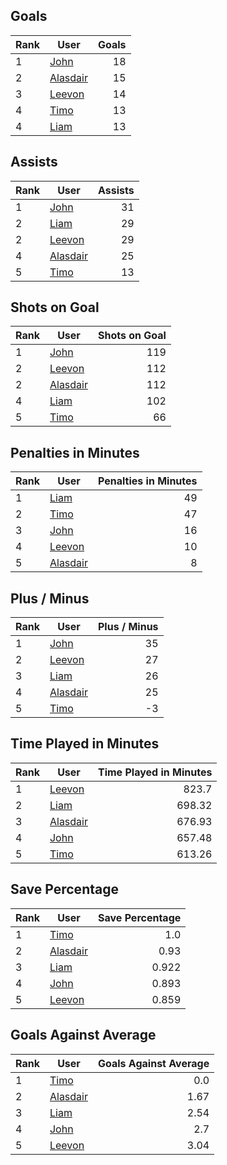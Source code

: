 ## Goals
| Rank | User | Goals |
| :--- | ---- | ---------: |
| 1 | [John](https://github.com/llevasseur/world-juniors-2022/blob/master/ROSTERS.md#John) |  18 |
| 2 | [Alasdair](https://github.com/llevasseur/world-juniors-2022/blob/master/ROSTERS.md#Alasdair) |  15 |
| 3 | [Leevon](https://github.com/llevasseur/world-juniors-2022/blob/master/ROSTERS.md#Leevon) |  14 |
| 4 | [Timo](https://github.com/llevasseur/world-juniors-2022/blob/master/ROSTERS.md#Timo) |  13 |
| 4 | [Liam](https://github.com/llevasseur/world-juniors-2022/blob/master/ROSTERS.md#Liam) |  13 |
## Assists
| Rank | User | Assists |
| :--- | ---- | ---------: |
| 1 | [John](https://github.com/llevasseur/world-juniors-2022/blob/master/ROSTERS.md#John) |  31 |
| 2 | [Liam](https://github.com/llevasseur/world-juniors-2022/blob/master/ROSTERS.md#Liam) |  29 |
| 2 | [Leevon](https://github.com/llevasseur/world-juniors-2022/blob/master/ROSTERS.md#Leevon) |  29 |
| 4 | [Alasdair](https://github.com/llevasseur/world-juniors-2022/blob/master/ROSTERS.md#Alasdair) |  25 |
| 5 | [Timo](https://github.com/llevasseur/world-juniors-2022/blob/master/ROSTERS.md#Timo) |  13 |
## Shots on Goal
| Rank | User | Shots on Goal |
| :--- | ---- | ---------: |
| 1 | [John](https://github.com/llevasseur/world-juniors-2022/blob/master/ROSTERS.md#John) |  119 |
| 2 | [Leevon](https://github.com/llevasseur/world-juniors-2022/blob/master/ROSTERS.md#Leevon) |  112 |
| 2 | [Alasdair](https://github.com/llevasseur/world-juniors-2022/blob/master/ROSTERS.md#Alasdair) |  112 |
| 4 | [Liam](https://github.com/llevasseur/world-juniors-2022/blob/master/ROSTERS.md#Liam) |  102 |
| 5 | [Timo](https://github.com/llevasseur/world-juniors-2022/blob/master/ROSTERS.md#Timo) |  66 |
## Penalties in Minutes
| Rank | User | Penalties in Minutes |
| :--- | ---- | ---------: |
| 1 | [Liam](https://github.com/llevasseur/world-juniors-2022/blob/master/ROSTERS.md#Liam) |  49 |
| 2 | [Timo](https://github.com/llevasseur/world-juniors-2022/blob/master/ROSTERS.md#Timo) |  47 |
| 3 | [John](https://github.com/llevasseur/world-juniors-2022/blob/master/ROSTERS.md#John) |  16 |
| 4 | [Leevon](https://github.com/llevasseur/world-juniors-2022/blob/master/ROSTERS.md#Leevon) |  10 |
| 5 | [Alasdair](https://github.com/llevasseur/world-juniors-2022/blob/master/ROSTERS.md#Alasdair) |  8 |
## Plus / Minus
| Rank | User | Plus / Minus |
| :--- | ---- | ---------: |
| 1 | [John](https://github.com/llevasseur/world-juniors-2022/blob/master/ROSTERS.md#John) |  35 |
| 2 | [Leevon](https://github.com/llevasseur/world-juniors-2022/blob/master/ROSTERS.md#Leevon) |  27 |
| 3 | [Liam](https://github.com/llevasseur/world-juniors-2022/blob/master/ROSTERS.md#Liam) |  26 |
| 4 | [Alasdair](https://github.com/llevasseur/world-juniors-2022/blob/master/ROSTERS.md#Alasdair) |  25 |
| 5 | [Timo](https://github.com/llevasseur/world-juniors-2022/blob/master/ROSTERS.md#Timo) |  -3 |
## Time Played in Minutes
| Rank | User | Time Played in Minutes |
| :--- | ---- | ---------: |
| 1 | [Leevon](https://github.com/llevasseur/world-juniors-2022/blob/master/ROSTERS.md#Leevon) |  823.7 |
| 2 | [Liam](https://github.com/llevasseur/world-juniors-2022/blob/master/ROSTERS.md#Liam) |  698.32 |
| 3 | [Alasdair](https://github.com/llevasseur/world-juniors-2022/blob/master/ROSTERS.md#Alasdair) |  676.93 |
| 4 | [John](https://github.com/llevasseur/world-juniors-2022/blob/master/ROSTERS.md#John) |  657.48 |
| 5 | [Timo](https://github.com/llevasseur/world-juniors-2022/blob/master/ROSTERS.md#Timo) |  613.26 |
## Save Percentage
| Rank | User | Save Percentage |
| :--- | ---- | ---------: |
| 1 | [Timo](https://github.com/llevasseur/world-juniors-2022/blob/master/ROSTERS.md#Timo) |  1.0 |
| 2 | [Alasdair](https://github.com/llevasseur/world-juniors-2022/blob/master/ROSTERS.md#Alasdair) |  0.93 |
| 3 | [Liam](https://github.com/llevasseur/world-juniors-2022/blob/master/ROSTERS.md#Liam) |  0.922 |
| 4 | [John](https://github.com/llevasseur/world-juniors-2022/blob/master/ROSTERS.md#John) |  0.893 |
| 5 | [Leevon](https://github.com/llevasseur/world-juniors-2022/blob/master/ROSTERS.md#Leevon) |  0.859 |
## Goals Against Average
| Rank | User | Goals Against Average |
| :--- | ---- | ---------: |
| 1 | [Timo](https://github.com/llevasseur/world-juniors-2022/blob/master/ROSTERS.md#Timo) |  0.0 |
| 2 | [Alasdair](https://github.com/llevasseur/world-juniors-2022/blob/master/ROSTERS.md#Alasdair) |  1.67 |
| 3 | [Liam](https://github.com/llevasseur/world-juniors-2022/blob/master/ROSTERS.md#Liam) |  2.54 |
| 4 | [John](https://github.com/llevasseur/world-juniors-2022/blob/master/ROSTERS.md#John) |  2.7 |
| 5 | [Leevon](https://github.com/llevasseur/world-juniors-2022/blob/master/ROSTERS.md#Leevon) |  3.04 |
